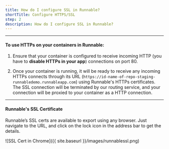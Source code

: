 ```yaml
---
title: How do I configure SSL in Runnable?
shortTitle: Configure HTTPS/SSL
step: 2
description: How do I configure SSL in Runnable?
---
```


---

#### To use HTTPs on your containers in Runnable:
1. Ensure that your container is configured to receive incoming HTTP (you have to **disable HTTPs in your app**) connections on port 80.

2. Once your container is running, it will be ready to receive any incoming HTTPs connects through its URL (```https://id-name-of-repo-staging-runnabledemo.runnableapp.com```) using Runnable's HTTPs certificates. The SSL connection will be terminated by our routing service, and your connection will be proxied to your container as a HTTP connection.

---

#### Runnable's SSL Certificate
Runnable’s SSL certs are available to export using any browser. Just navigate to the URL, and click on the lock icon in the address bar to get the details.

 ![SSL Cert in Chrome]({{ site.baseurl }}/images/runnablessl.png)
